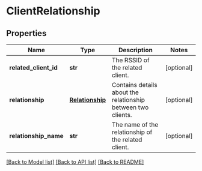 # ClientRelationship

## Properties
Name | Type | Description | Notes
------------ | ------------- | ------------- | -------------
**related_client_id** | **str** | The RSSID of the related client. | [optional] 
**relationship** | [**Relationship**](Relationship.md) | Contains details about the relationship between two clients. | [optional] 
**relationship_name** | **str** | The name of the relationship of the related client. | [optional] 

[[Back to Model list]](../README.md#documentation-for-models) [[Back to API list]](../README.md#documentation-for-api-endpoints) [[Back to README]](../README.md)


